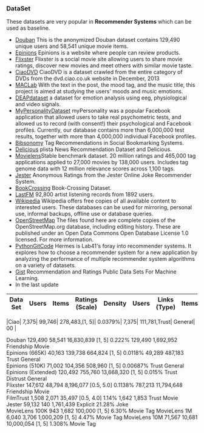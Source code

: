 ### DataSet

These datasets are very popular in **Recommender Systems** which can be used as baseline.

- [Douban](https://www.cse.cuhk.edu.hk/irwin.king.new/pub/data/douban) This is the anonymized Douban dataset contains 129,490 unique users and 58,541 unique movie items.
- [Epinions](http://www.trustlet.org/epinions.html) Epinions is a website where people can review products.
- [Flixster](http://socialcomputing.asu.edu/datasets/Flixster) Flixster is a social movie site allowing users to share movie ratings, discover new movies and meet others with similar movie taste.
- [CiaoDVD](https://www.librec.net/datasets.html) CiaoDVD is a dataset crawled from the entire category of DVDs from the dvd.ciao.co.uk website in December, 2013
- [MACLab](http://mac.citi.sinica.edu.tw/LJ#.VRGYfOHlZ40) With the text in the post, the mood tag, and the music title, this project is aimed at studying the users' moods and music emotions.
- [DEAPdataset](http://www.eecs.qmul.ac.uk/mmv/datasets/deap/index.html) a dataset for emotion analysis using eeg, physiological and video signals.
- [MyPersonalityDataset](http://mypersonality.org/wiki/doku.php) myPersonality was a popular Facebook application that allowed users to take real psychometric tests, and allowed us to record (with consent!) their psychological and Facebook profiles. Currently, our database contains more than 6,000,000 test results, together with more than 4,000,000 individual Facebook profiles.
- [Bibsonomy](http://www.kde.cs.uni-kassel.de/bibsonomy/dumps) Tag Recommendations in Social Bookmarking Systems.
- [Delicious](http://www.dai-labor.de/en/competence_centers/irml/datasets/) plista News Recommendation Dataset and Delicious.
- [Movielens](https://grouplens.org/datasets/movielens/)Stable benchmark dataset. 20 million ratings and 465,000 tag applications applied to 27,000 movies by 138,000 users. Includes tag genome data with 12 million relevance scores across 1,100 tags.
- [Jester](http://eigentaste.berkeley.edu/dataset/) Anonymous Ratings from the Jester Online Joke Recommender System.
- [BookCrossing](http://www2.informatik.uni-freiburg.de/~cziegler/BX/)  Book-Crossing Dataset.
- [LastFM](https://grouplens.org/datasets/hetrec-2011/) 92,800 artist listening records from 1892 users.
- [Wikipedia](https://en.wikipedia.org/wiki/Wikipedia:Database_download#English-language_Wikipedia) Wikipedia offers free copies of all available content to interested users. These databases can be used for mirroring, personal use, informal backups, offline use or database queries.
- [OpenStreetMap](http://planet.openstreetmap.org/planet/full-history/) The files found here are complete copies of the OpenStreetMap.org database, including editing history. These are published under an Open Data Commons Open Database License 1.0 licensed. For more information.
- [PythonGitCode](https://github.com/lab41/hermes) Hermes is Lab41's foray into recommender systems. It explores how to choose a recommender system for a new application by analyzing the performance of multiple recommender system algorithms on a variety of datasets.
- [Gist](https://gist.github.com/entaroadun/1653794) Recommendation and Ratings Public Data Sets For Machine Learning.
- In the last update

|  Data Set	|  Users	| Items	| Ratings (Scale)	| Density| 	Users	| Links (Type)|	Items |	Labels | 
|----|----|-----|------|------|-----|------|------|-------|



|Ciao|	7,375|	99,746|	278,483,[1, 5]|	0.0379%|	7,375|	111,781,Trust|	General| 00 |

Douban	129,490	58,541	16,830,839	[1, 5]	0.222%	129,490	1,692,952	Friendship	Movie	 
Epinions (665K)	40,163	139,738	664,824	[1, 5]	0.0118%	49,289	487,183	Trust	General	 
Epinions (510K)	71,002	104,356	508,960	[1, 5]	0.00687%	 	 	Trust	General	 
Epinions (Extended)	120,492	755,760	13,668,320	[1, 5]	0.015%	 	 	Trust
Distrust	General	 
Flixster	147,612	48,794	8,196,077	[0.5, 5.0]	0.1138%	787,213	11,794,648	Friendship	Movie	 
FilmTrust	1,508	2,071	35,497	[0.5, 4.0]	1.14%	1,642	1,853	Trust	Movie	 
Jester	59,132	140	1,761,439	Explicit	21.28%	 	 	 	Joke	 
MovieLens 100K	943	1,682	100,000	[1, 5]	6.30%	 	 	 	Movie	Tag
MovieLens 1M	6,040	3,706	1,000,209	[1, 5]	4.47%	 	 	 	Movie	Tag
MovieLens 10M	71,567	10,681	10,000,054	[1, 5]	1.308%	 	 	 	Movie	Tag

